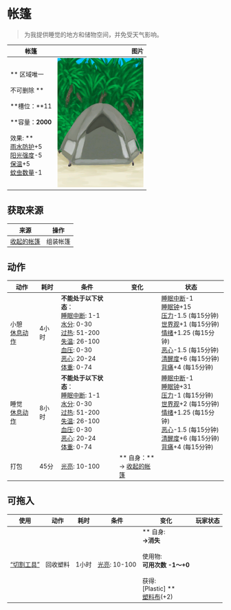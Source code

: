 # 帐篷  
> 为我提供睡觉的地方和储物空间，并免受天气影响。  
  
  帐篷  |   图片   
 ----  |  ----:   
 ** 区域唯一 **<br><br>** 不可删除 **<br><br>**槽位：**11<br><br>**容量：**2000<br><br>** 效果: **<br>[雨水防护](RainProtection.md)+5<br>[阳光强度](SunStrength.md)-5<br>[保温](InsulationCold.md)+5<br>[蚊虫数量](BugPopulation.md)-1  |  <img decoding="async" src="Sprite/TentDeployed.png" href="a.md" style="max-width:300px;max-height:300px;">   
  
## 获取来源  
来源  |  操作  
----  |  ----  
[收起的帐篷](TentPacked.md)  |  组装帐篷  
## 动作  
动作  |  耗时  |  条件  |  变化  |  状态  
----  |  ----  |  ----  |  ----  |  ----  
小憩<br>[休息动作](SleepAction.md)  |  4小时  |  **不能处于以下状态**：<br>[睡眠中断](SleepInterrupt.md): 1-1<br>[水分](Hydration.md): 0-30<br>[过热](Hyperthermia.md): 51-200<br>[失温](Hypothermia.md): 26-100<br>[血压](Blood.md): 0-30<br>[恶心](Nausea.md): 20-24<br>[体重](Weight.md): 0-74  |    |  [睡眠中断](SleepInterrupt.md)-1<br>[睡眠钟](SleepClock.md)+15<br>[压力](Stress.md)-1.5 (每15分钟)<br>[世界观](Structure.md)+1 (每15分钟)<br>[情绪](Morale.md)+1.25 (每15分钟)<br>[恶心](Nausea.md)-1.5 (每15分钟)<br>[清醒度](Wakefulness.md)+6 (每15分钟)<br>[背痛](BackPain.md)+4 (每15分钟)  
睡觉<br>[休息动作](SleepAction.md)  |  8小时  |  **不能处于以下状态**：<br>[睡眠中断](SleepInterrupt.md): 1-1<br>[水分](Hydration.md): 0-30<br>[过热](Hyperthermia.md): 51-200<br>[失温](Hypothermia.md): 26-100<br>[血压](Blood.md): 0-30<br>[恶心](Nausea.md): 20-24<br>[体重](Weight.md): 0-74  |    |  [睡眠中断](SleepInterrupt.md)-1<br>[睡眠钟](SleepClock.md)+31<br>[压力](Stress.md)-1 (每15分钟)<br>[世界观](Structure.md)+2 (每15分钟)<br>[情绪](Morale.md)+1.25 (每15分钟)<br>[恶心](Nausea.md)-1.5 (每15分钟)<br>[清醒度](Wakefulness.md)+6 (每15分钟)<br>[背痛](BackPain.md)+4 (每15分钟)  
打包<br>  |  45分  |  [光亮](Light.md): 10-100  |  ** 自身：**<br>→ [收起的帐篷](TentPacked.md)  |    
## 可拖入  
使用  |  动作  |  耗时  |  条件  |  变化  |  玩家状态  
----  |  ----  |  ----  |  ----  |  ----  |  ----  
[“切割工具”](tag_Cutter.md)  |  回收塑料<br>  |  1小时  |  [光亮](Light.md): 10-100  |  ** 自身: **<br>→消失<br><br>** 使用物: **<br>可用次数  -1～+0<br><br>** 获得: **<br>** [Plastic] **<br>  [塑料布](PlasticSheet.md)(+2)<br>  |    


<script>document.title="帐篷 - 卡牌生存百科 Card Survival Wiki";</script>